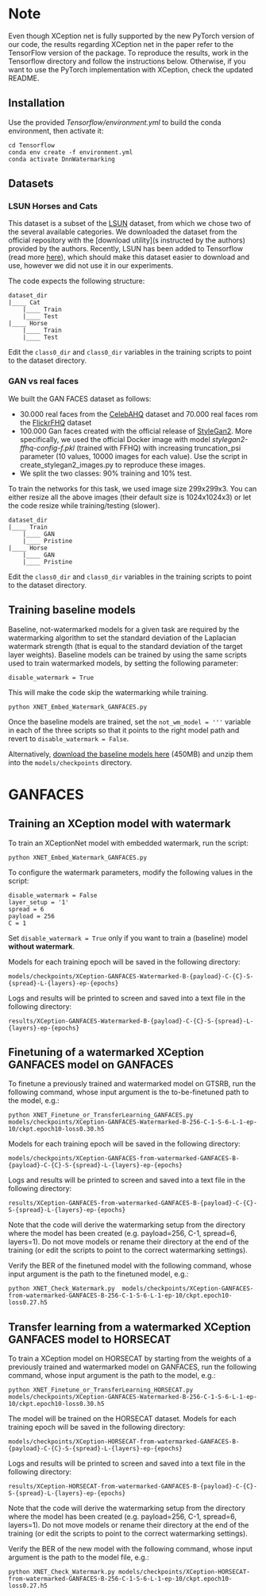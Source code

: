 
# Note

Even though XCeption net is fully supported by the new PyTorch version of our code, the results regarding XCeption net in the paper refer to the TensorFlow version of the package.
To reproduce the results, work in the Tensorflow directory and follow the instructions below. Otherwise, if you want to use the PyTorch implementation with XCeption, check the updated README.

## Installation

Use the provided *Tensorflow/environment.yml* to build the conda environment, then activate it:
~~~
cd Tensorflow
conda env create -f environment.yml
conda activate DnnWatermarking
~~~

## Datasets

### LSUN Horses and Cats

This dataset is a subset of the [LSUN](https://www.yf.io/p/lsun) dataset, from which we chose two of the several available categories. 
We downloaded the dataset from the official repository with the [download utility](s instructed by the authors) provided by the authors. 
Recently, LSUN has been added to Tensorflow (read more [here](https://www.tensorflow.org/datasets/catalog/lsun)), which 
should make this dataset easier to download and use, however we did not use it in our experiments.

The code expects the following structure:
~~~
dataset_dir
|____ Cat
    |____ Train
    |____ Test
|____ Horse
    |____ Train
    |____ Test
~~~

Edit the ```class0_dir``` and ```class0_dir``` variables in the training scripts to point to the dataset directory.

### GAN vs real faces

We built the GAN FACES dataset as follows:
- 30.000 real faces from the [CelebAHQ](https://github.com/tkarras/progressive_growing_of_gans) dataset and 70.000 real 
faces rom the [FlickrFHQ](https://github.com/NVlabs/ffhq-dataset) dataset 
- 100.000 Gan faces created with the official release of [StyleGan2](https://github.com/NVlabs/stylegan2). 
More specifically, we used the official Docker image with model *stylegan2-ffhq-config-f.pkl* 
 (trained with FFHQ) with increasing truncation_psi parameter (10 values, 10000 images for each value). 
Use the script in create_stylegan2_images.py to reproduce these images.
- We split the two classes: 90% training and 10% test.

To train the networks for this task, we used image size 299x299x3. You can either resize all the above images 
(their default size is 1024x1024x3) or let the code resize while training/testing (slower).

~~~
dataset_dir
|____ Train
    |____ GAN
    |____ Pristine
|____ Horse
    |____ GAN
    |____ Pristine
~~~

Edit the ```class0_dir``` and ```class0_dir``` variables in the training scripts to point to the dataset directory.

## Training baseline models

Baseline, not-watermarked models for a given task are required by the watermarking algorithm to set the standard deviation 
of the Laplacian watermark strength (that is equal to the standard deviation of the target layer weights). Baseline models 
can be trained by using the same scripts used to train watermarked models, by setting the following parameter:

~~~
disable_watermark = True
~~~

This will make the code skip the watermarking while training. 

~~~
python XNET_Embed_Watermark_GANFACES.py
~~~

Once the baseline models are trained, set the ```not_wm_model = '''``` variable in each of the three scripts so that it points to
the right model path and revert to ```disable_watermark = False```.

Alternatively, [download the baseline models here](https://drive.google.com/file/d/1Ph1HQ06MGpTzO3nlamBNq2zcdyoryQ2t/view?usp=sharing) 
(450MB) and unzip them into the ```models/checkpoints``` directory.

# GANFACES

## Training an XCeption model with watermark

To train an XCeptionNet model with embedded watermark, run the script:
~~~
python XNET_Embed_Watermark_GANFACES.py 
~~~

To configure the watermark parameters, modify the following values in the script:
~~~
disable_watermark = False
layer_setup = '1'
spread = 6
payload = 256
C = 1
~~~

Set ```disable_watermark = True``` only if you want to train a (baseline) model **without watermark**.

Models for each training epoch will be saved in the following directory:

```models/checkpoints/XCeption-GANFACES-Watermarked-B-{payload}-C-{C}-S-{spread}-L-{layers}-ep-{epochs}```

Logs and results will be printed to screen and saved into a text file in the following directory:

```results/XCeption-GANFACES-Watermarked-B-{payload}-C-{C}-S-{spread}-L-{layers}-ep-{epochs}```


## Finetuning of a watermarked XCeption GANFACES model on GANFACES

To finetune a previously trained and watermarked model on GTSRB, run the following command, whose input argument is the to-be-finetuned path to the model, e.g.:

```
python XNET_Finetune_or_TransferLearning_GANFACES.py models/checkpoints/XCeption-GANFACES-Watermarked-B-256-C-1-S-6-L-1-ep-10/ckpt.epoch10-loss0.30.h5
```

Models for each training epoch will be saved in the following directory:

```models/checkpoints/XCeption-GANFACES-from-watermarked-GANFACES-B-{payload}-C-{C}-S-{spread}-L-{layers}-ep-{epochs}```

Logs and results will be printed to screen and saved into a text file in the following directory:

```results/XCeption-GANFACES-from-watermarked-GANFACES-B-{payload}-C-{C}-S-{spread}-L-{layers}-ep-{epochs}```

Note that the code will derive the watermarking setup from the directory where the model has been created (e.g.
payload=256, C-1, spread=6, layers=1). Do not move models or rename their directory at the end of the training 
(or edit the scripts to point to the correct watermarking settings).

Verify the BER of the finetuned model with the following command, whose input argument is the path to the finetuned model, e.g.:

```
python XNET_Check_Watermark.py  models/checkpoints/XCeption-GANFACES-from-watermarked-GANFACES-B-256-C-1-S-6-L-1-ep-10/ckpt.epoch10-loss0.27.h5
```

## Transfer learning from a watermarked XCeption GANFACES model to HORSECAT

To train a XCeption model on HORSECAT by starting from the weights of a previously trained and watermarked model on GANFACES, 
run the following command, whose input argument is the path to the model, e.g.:

```
python XNET_Finetune_or_TransferLearning_HORSECAT.py models/checkpoints/XCeption-GANFACES-Watermarked-B-256-C-1-S-6-L-1-ep-10/ckpt.epoch10-loss0.30.h5
```

The model will be trained on the HORSECAT dataset.  Models for each training epoch will be saved in the following directory:

```models/checkpoints/XCeption-HORSECAT-from-watermarked-GANFACES-B-{payload}-C-{C}-S-{spread}-L-{layers}-ep-{epochs}```

Logs and results will be printed to screen and saved into a text file in the following directory:

```results/XCeption-HORSECAT-from-watermarked-GANFACES-B-{payload}-C-{C}-S-{spread}-L-{layers}-ep-{epochs}```

Note that the code will derive the watermarking setup from the directory where the model has been created (e.g.
payload=256, C-1, spread=6, layers=1). Do not move models or rename their directory at the end of the training 
(or edit the scripts to point to the correct watermarking settings).

Verify the BER of the new model with the following command, whose input argument is the path to the model file, e.g.:

```
python XNET_Check_Watermark.py models/checkpoints/XCeption-HORSECAT-from-watermarked-GANFACES-B-256-C-1-S-6-L-1-ep-10/ckpt.epoch10-loss0.27.h5
```

